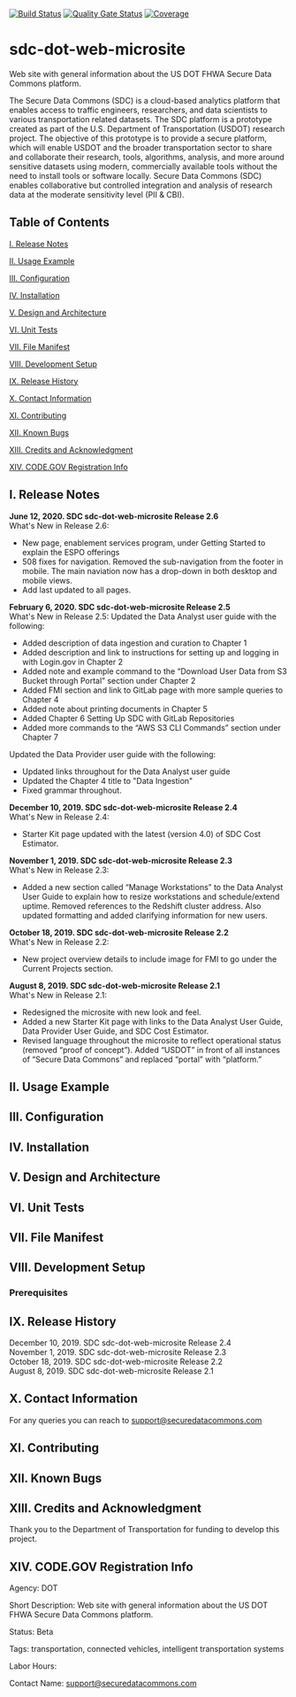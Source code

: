 [![Build Status](https://travis-ci.org/usdot-jpo-sdc/sdc-dot-web-microsite-videos.svg?branch=master)](https://travis-ci.org/usdot-jpo-sdc/sdc-dot-web-microsite-videos)
[![Quality Gate Status](https://sonarcloud.io/api/project_badges/measure?project=usdot-jpo-sdc_sdc-dot-web-microsite-videos&metric=alert_status)](https://sonarcloud.io/dashboard?id=usdot-jpo-sdc_sdc-dot-web-microsite-videos)
[![Coverage](https://sonarcloud.io/api/project_badges/measure?project=usdot-jpo-sdc_sdc-dot-web-microsite-videos&metric=coverage)](https://sonarcloud.io/dashboard?id=usdot-jpo-sdc_sdc-dot-web-microsite-videos)
# sdc-dot-web-microsite

Web site with general information about the US DOT FHWA Secure Data Commons platform.

The Secure Data Commons (SDC) is a cloud-based analytics platform that enables access to traffic engineers, researchers, and data scientists to various transportation related datasets. The SDC platform is a prototype created as part of the U.S. Department of Transportation (USDOT) research project.  The objective of this prototype is to provide a secure platform, which will enable USDOT and the broader transportation sector to share and collaborate their research, tools, algorithms, analysis, and more around sensitive datasets using modern, commercially available tools without the need to install tools or software locally.  Secure Data Commons (SDC) enables collaborative but controlled integration and analysis of research data at the moderate sensitivity level (PII & CBI).


<!---                           -->
<!---     Table of Contents     -->
<!---                           -->
## Table of Contents

[I. Release Notes](#release-notes)

[II. Usage Example](#usage-example)

[III. Configuration](#configuration)

[IV. Installation](#installation)

[V. Design and Architecture](#design-architecture)

[VI. Unit Tests](#unit-tests)

[VII.  File Manifest](#file-manifest)

[VIII.  Development Setup](#development-setup)

[IX.  Release History](#release-history)

[X. Contact Information](#contact-information)

[XI. Contributing](#contributing)

[XII. Known Bugs](#known-bugs)

[XIII. Credits and Acknowledgment](#credits-and-acknowledgement)

[XIV.  CODE.GOV Registration Info](#code-gov-registration-info)


<!---                           -->
<!---     Release Notes         -->
<!---                           -->

<a name="release-notes"/>

## I. Release Notes

<strong>June 12, 2020. SDC sdc-dot-web-microsite Release 2.6</strong><br/>
What's New in Release 2.6:
- New page, enablement services program, under Getting Started to explain the ESPO offerings
- 508 fixes for navigation. Removed the sub-navigation from the footer in mobile. The main naviation now has a drop-down in both desktop and mobile views.
- Add last updated to all pages.

<strong>February 6, 2020. SDC sdc-dot-web-microsite Release 2.5</strong><br/>
What's New in Release 2.5:
Updated the Data Analyst user guide with the following:
- Added description of data ingestion and curation to Chapter 1 
- Added description and link to instructions for setting up and logging in with Login.gov in Chapter 2 
- Added note and example command to the “Download User Data from S3 Bucket through Portal” section under Chapter 2 
- Added FMI section and link to GitLab page with more sample queries to Chapter 4
- Added note about printing documents in Chapter 5 
- Added Chapter 6 Setting Up SDC with GitLab Repositories 
- Added more commands to the “AWS S3 CLI Commands” section under Chapter 7 <br/>
  
Updated the Data Provider user guide with the following:
- Updated links throughout for the Data Analyst user guide
- Updated the Chapter 4 title to "Data Ingestion"
- Fixed grammar throughout.


<strong>December 10, 2019. SDC sdc-dot-web-microsite Release 2.4</strong><br/>
What's New in Release 2.4:
- Starter Kit page updated with the latest (version 4.0) of SDC Cost Estimator.

<strong>November 1, 2019. SDC sdc-dot-web-microsite Release 2.3</strong><br/>
What's New in Release 2.3:
- Added a new section called “Manage Workstations” to the Data Analyst User Guide to explain how to resize workstations and schedule/extend uptime. Removed references to the Redshift cluster address. Also updated formatting and added clarifying information for new users.

<strong>October 18, 2019. SDC sdc-dot-web-microsite Release 2.2</strong><br/>
What's New in Release 2.2:
- New project overview details to include image for FMI to go under the Current Projects section.

<strong>August 8, 2019. SDC sdc-dot-web-microsite Release 2.1</strong><br/>
What's New in Release 2.1:
- Redesigned the microsite with new look and feel.
- Added a new Starter Kit page with links to the Data Analyst User Guide, Data Provider User Guide, and SDC Cost Estimator.
- Revised language throughout the microsite to reflect operational status (removed “proof of concept”). Added “USDOT” in front of all instances of “Secure Data Commons” and replaced “portal” with “platform.”

<!---                           -->
<!---     Usage Example         -->
<!---                           -->

<a name="usage-example"/>

## II. Usage Example



<!---                           -->
<!---     Configuration         -->
<!---                           -->

<a name="configuration"/>

## III. Configuration


<!---                           -->
<!---     Installation          -->
<!---                           -->

<a name="installation"/>

## IV. Installation


<!---                                 -->
<!---     Design and Architecture     -->
<!---                                 -->

<a name="design-architecture"/>

## V. Design and Architecture


<!---                           -->
<!---     Unit Tests          -->
<!---                           -->

<a name="unit-tests"/>

## VI. Unit Tests




<!---                           -->
<!---     File Manifest         -->
<!---                           -->

<a name="file-manifest"/>

## VII. File Manifest


<!---                           -->
<!---     Development Setup     -->
<!---                           -->

<a name="development-setup"/>

## VIII. Development Setup

### Prerequisites



<!---                           -->
<!---     Release History       -->
<!---                           -->

<a name="release-history"/>

## IX. Release History

December 10, 2019. SDC sdc-dot-web-microsite Release 2.4<br/>
November 1, 2019. SDC sdc-dot-web-microsite Release 2.3<br/>
October 18, 2019. SDC sdc-dot-web-microsite Release 2.2<br/>
August 8, 2019. SDC sdc-dot-web-microsite Release 2.1<br/>

<!---                             -->
<!---     Contact Information     -->
<!---                             -->

<a name="contact-information"/>

## X. Contact Information

<!-- Your Name – @YourTwitter – YourEmail@example.com
Distributed under the XYZ license. See LICENSE for more information.
https://github.com/yourname/github-link -->

For any queries you can reach to support@securedatacommons.com


<!---                           -->
<!---     Contributing          -->
<!---                           -->

<a name="contributing"/>

## XI. Contributing


<!---                           -->
<!---     Known Bugs            -->
<!---                           -->

<a name="known-bugs"/>

## XII. Known Bugs


<!---                                    -->
<!---     Credits and Acknowledgment     -->
<!---                                    -->

<a name="credits-and-acknowledgement"/>

## XIII. Credits and Acknowledgment
Thank you to the Department of Transportation for funding to develop this project.


<!---                                    -->
<!---     CODE.GOV Registration Info     -->
<!---                                    -->

<a name="code-gov-registration-info">

## XIV. CODE.GOV Registration Info
Agency:  DOT

Short Description: Web site with general information about the US DOT FHWA Secure Data Commons platform.

Status: Beta

Tags: transportation, connected vehicles, intelligent transportation systems

Labor Hours:

Contact Name: support@securedatacommons.com

<!-- Contact Phone: -->



